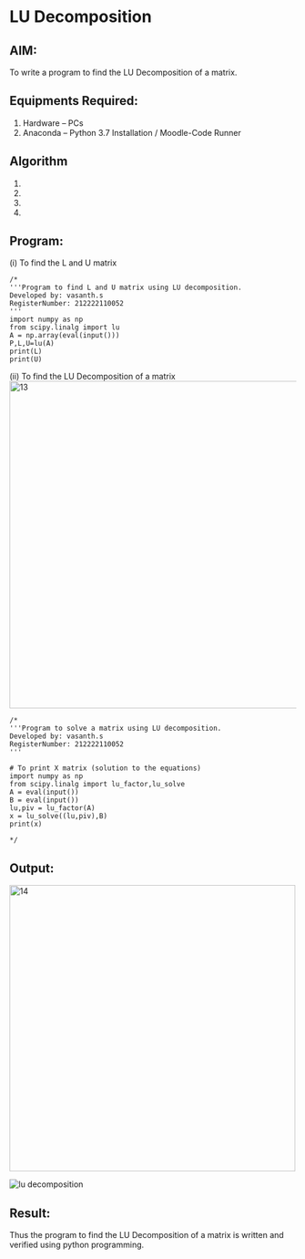 # LU Decomposition 

## AIM:
To write a program to find the LU Decomposition of a matrix.

## Equipments Required:
1. Hardware – PCs
2. Anaconda – Python 3.7 Installation / Moodle-Code Runner

## Algorithm
1. 
2. 
3. 
4. 

## Program:
(i) To find the L and U matrix
```
/*
'''Program to find L and U matrix using LU decomposition.
Developed by: vasanth.s 
RegisterNumber: 212222110052
'''
import numpy as np
from scipy.linalg import lu
A = np.array(eval(input()))
P,L,U=lu(A)
print(L)
print(U)
```
(ii) To find the LU Decomposition of a matrix
<img width="574" alt="13" src="https://github.com/vasanth0908/LU-Decomposition/assets/122000018/19773471-60a3-4117-adef-d0fe9d975f68">

```
/*
'''Program to solve a matrix using LU decomposition.
Developed by: vasanth.s
RegisterNumber: 212222110052
'''

# To print X matrix (solution to the equations)
import numpy as np
from scipy.linalg import lu_factor,lu_solve
A = eval(input())
B = eval(input())
lu,piv = lu_factor(A)
x = lu_solve((lu,piv),B)
print(x)

*/
```

## Output:
<img width="502" alt="14" src="https://github.com/vasanth0908/LU-Decomposition/assets/122000018/ac673cad-d28f-4c19-9b1a-156f08873d13">


![lu decomposition]()


## Result:
Thus the program to find the LU Decomposition of a matrix is written and verified using python programming.

